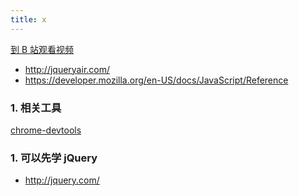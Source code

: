 ```yaml
---
title: x
---
```


[到 B 站观看视频]()

- <http://jqueryair.com/>
- <https://developer.mozilla.org/en-US/docs/JavaScript/Reference>

### 1. 相关工具

[chrome-devtools](http://haoduoshipin.com/episodes/40)

### 1. 可以先学 jQuery

- <http://jquery.com/>
